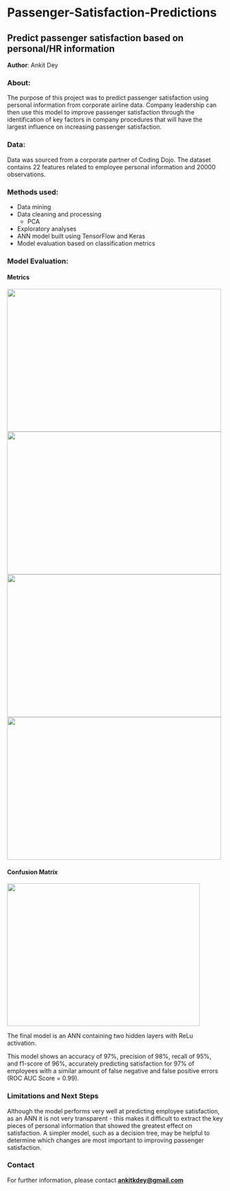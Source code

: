 # Passenger-Satisfaction-Predictions
## Predict passenger satisfaction based on personal/HR information

**Author**: Ankit Dey

### About:
The purpose of this project was to predict passenger satisfaction using personal information from corporate airline data. Company leadership can then use this model to improve passenger satisfaction through the identification of key factors in company procedures that will have the largest influence on increasing passenger satisfaction.

### Data:
Data was sourced from a corporate partner of Coding Dojo. The dataset contains 22 features related to employee personal information and 20000 observations.

### Methods used:
- Data mining
- Data cleaning and processing
  - PCA
- Exploratory analyses
- ANN model built using TensorFlow and Keras
- Model evaluation based on classification metrics 

### Model Evaluation:
#### Metrics
<img src="https://github.com/adey4/Employee-Satisfaction-Predictions/blob/main/loss.png" width=500 height=333>
<img src="https://github.com/adey4/Employee-Satisfaction-Predictions/blob/main/accuracy.png" width=500 height=333>
<img src="https://github.com/adey4/Employee-Satisfaction-Predictions/blob/main/recall.png" width=500 height=333>
<img src="https://github.com/adey4/Employee-Satisfaction-Predictions/blob/main/precision.png" width=500 height=333>

#### Confusion Matrix
<img src="https://github.com/adey4/Employee-Satisfaction-Predictions/blob/main/cfmat.png" width=450 height=333>

The final model is an ANN containing two hidden layers with ReLu activation.

This model shows an accuracy of 97%, precision of 98%, recall of 95%, and f1-score of 96%, accurately predicting satisfaction for 97% of employees with a similar amount of false negative and false positive errors (ROC AUC Score = 0.99).

### Limitations and Next Steps
Although the model performs very well at predicting employee satisfaction, as an ANN it is not very transparent - this makes it difficult to extract the key pieces of personal information that showed the greatest effect on satisfaction. A simpler model, such as a decision tree, may be helpful to determine which changes are most important to improving passenger satisfaction.

### Contact


For further information, please contact **ankitkdey@gmail.com**
